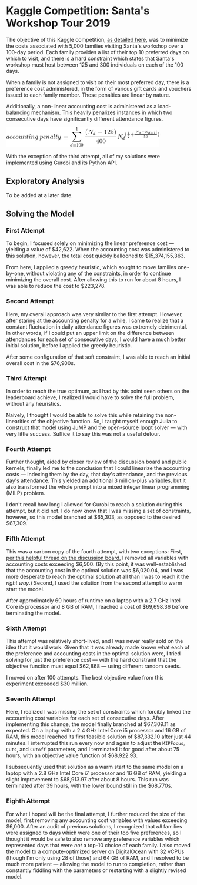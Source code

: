 # Kaggle Competition: Santa's Workshop Tour 2019

The objective of this Kaggle competition, [as detailed here](https://www.kaggle.com/c/santa-workshop-tour-2019/overview/description), was to minimize the costs associated with 5,000 families visiting Santa's workshop over a 100-day period. Each family provides a list of their top 10 preferred days on which to visit, and there is a hard constraint which states that Santa's workshop must host between 125 and 300 individuals on each of the 100 days.

When a family is not assigned to visit on their most preferred day, there is a preference cost administered, in the form of various gift cards and vouchers issued to each family member. These penalties are linear by nature.

Additionally, a non-linear accounting cost is administered as a load-balancing mechanism. This heavily penalizes instances in which two consecutive days have significantly different attendance figures.

![Accounting Penalty](assets/accounting_cost.gif)

With the exception of the third attempt, all of my solutions were implemented using Gurobi and its Python API.

## Exploratory Analysis
To be added at a later date.

## Solving the Model
### First Attempt
To begin, I focused solely on minimizing the linear preference cost &mdash; yielding a value of $42,622. When the accounting cost was administered to this solution, however, the total cost quickly ballooned to $15,374,155,363. 

From here, I applied a greedy heuristic, which sought to move families one-by-one, without violating any of the constraints, in order to continue minimizing the overall cost. After allowing this to run for about 8 hours, I was able to reduce the cost to $223,278.

### Second Attempt
Here, my overall approach was very similar to the first attempt. However, after staring at the accounting penalty for a while, I came to realize that a constant fluctuation in daily attendance figures was extremely detrimental. In other words, if I could put an upper limit on the difference between attendances for each set of consecutive days, I would have a much better initial solution, before I applied the greedy heuristic.

After some configuration of that soft constraint, I was able to reach an initial overall cost in the $76,900s.

### Third Attempt
In order to reach the true optimum, as I had by this point seen others on the leaderboard achieve, I realized I would have to solve the full problem, without any heuristics.

Naively, I thought I would be able to solve this while retaining the non-linearities of the objective function. So, I taught myself enough Julia to construct that model using [JuMP](http://www.juliaopt.org/JuMP.jl/v0.19.0/) and the open-source [Ipopt](https://github.com/JuliaOpt/Ipopt.jl) solver &mdash; with very little success. Suffice it to say this was not a useful detour. 

### Fourth Attempt
Further thought, aided by closer review of the discussion board and public kernels, finally led me to the conclusion that I could linearize the accounting costs &mdash; indexing them by the day, that day's attendance, and the previous day's attendance. This yielded an additional 3 million-plus variables, but it also transformed the whole prompt into a mixed integer linear programming (MILP) problem.

I don't recall how long I allowed for Gurobi to reach a solution during this attempt, but it did not. I do now know that I was missing a set of constraints, however, so this model branched at $65,303, as opposed to the desired $67,309.

### Fifth Attempt
This was a carbon copy of the fourth attempt, with two exceptions: First, [per this helpful thread on the discussion board](https://www.kaggle.com/c/santa-workshop-tour-2019/discussion/122660), I removed all variables with accounting costs exceeding $6,500. (By this point, it was well-established that the accounting cost in the optimal solution was $6,020.04, and I was more desperate to reach the optimal solution at all than I was to reach it the *right way*.) Second, I used the solution from the second attempt to warm start the model.

After approximately 60 hours of runtime on a laptop with a 2.7 GHz Intel Core i5 processor and 8 GB of RAM, I reached a cost of $69,698.36 before terminating the model.  

### Sixth Attempt
This attempt was relatively short-lived, and I was never really sold on the idea that it would work. Given that it was already made known what each of the preference and accounting costs in the optimal solution were, I tried solving for just the preference cost &mdash; with the hard constraint that the objective function must equal $62,868 &mdash; using different random seeds.

I moved on after 100 attempts. The best objective value from this experiment exceeded $30 million.

### Seventh Attempt
Here, I realized I was missing the set of constraints which forcibly linked the accounting cost variables for each set of consecutive days. After implementing this change, the model finally branched at $67,309.11 as expected. On a laptop with a 2.4 GHz Intel Core i5 processor and 16 GB of RAM, this model reached its first feasible solution of $87,332.10 after just 44 minutes. I interrupted this run every now and again to adjust the `MIPFocus`, `Cuts`, and `Cutoff` parameters, and I terminated it for good after about 75 hours, with an objective value function of $68,922.93.

I subsequently used that solution as a warm start to the same model on a laptop with a 2.8 GHz Intel Core i7 processor and 16 GB of RAM, yielding a slight improvement to $68,913.97 after about 8 hours. This run was terminated after 39 hours, with the lower bound still in the $68,770s.

### Eighth Attempt
For what I hoped will be the final attempt, I further reduced the size of the model, first removing any accounting cost variables with values exceeding $6,000. After an audit of previous solutions, I recognized that *all* families were assigned to days which were one of their top five preferences, so I thought it would be safe to also remove any preference variables which represented days that were *not* a top-10 choice of each family. I also moved the model to a compute-optimized server on DigitalOcean with 32 vCPUs (though I'm only using 28 of those) and 64 GB of RAM, and I resolved to be much more patient &mdash; allowing the model to run to completion, rather than constantly fiddling with the parameters or restarting with a slightly revised model.
